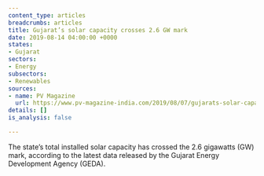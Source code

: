 ```yaml
---
content_type: articles
breadcrumbs: articles
title: Gujarat’s solar capacity crosses 2.6 GW mark
date: 2019-08-14 04:00:00 +0000
states:
- Gujarat
sectors:
- Energy
subsectors:
- Renewables
sources:
- name: PV Magazine
  url: https://www.pv-magazine-india.com/2019/08/07/gujarats-solar-capacity-crosses-2-6-gw-mark/
details: []
is_analysis: false

---
```

The state’s total installed solar capacity has crossed the 2.6 gigawatts (GW) mark, according to the latest data released by the Gujarat Energy Development Agency (GEDA).